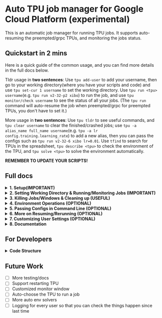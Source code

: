 # Auto TPU job manager for Google Cloud Platform (experimental)

This is an automatic job manager for running TPU jobs. It supports auto-resuming the preempted/grpc TPUs, and monitoring the jobs status.

## Quickstart in 2 mins

Here is a quick guide of the common usage, and you can find more details in the full docs below.

Tldr usage in **two sentences**: Use ``tpu add-user`` to add your username, then go to your working directory(where you have your scripts and code) and use ``tpu set-cur 1 username`` to set the working directory. Use ``tpu run <tpu> username``(e.g. ``tpu run v2-32-p2 xibo``) to run the job, and use ``tpu monitor/check username`` to see the status of all your jobs. (The ``tpu run`` command will auto-resume the job when preempted/grpc for preempted TPUs, you don't have to set it.)

More usage in **two sentences**: Use ``tpu tldr`` to see useful commands, and ``tpu clear username`` to clear the finished/crashed jobs; use ``tpu -a alias_name full_name username``(e.g. ``tpu -a lr config.training.learning_rate``) to add a new alias, then you can pass the configs such as ``tpu run v2-32-6 xibo lr=0.01``. Use ``tfind`` to search for TPUs in the spreadsheet, ``tpu describe <tpu>`` to check the environment of the TPU, and ``tpu solve <tpu>`` to solve the environment automatically.

**REMEMBER TO UPDATE YOUR SCRIPTS!**

## Full docs

<details>
<summary> <strong>1. Setup(<strong>IMPORTANT</strong>) </strong></summary>

You should **update your scripts** to the newest version supporting command-line arguments. The newest scripts can be pulled from zhh's repo. The current finishing check is based on wandb final output, so please make sure your scripts are using wandb to log the final output.  
Also, this script is not very robust to attack, so please try **not to do OOD things**, for example, setting username to be `run`, `false`, `v2-32-2` or Chinese characters.

Use ``tpu add-user`` and follow the instructions to add your username.

</details>

<details>
<summary> <strong>2. Setting Working Directory & Running/Monitoring Jobs (<strong>IMPORTANT</strong>) </strong></summary>

The working directory is the place where you have your scripts (`staging.sh` etc.) and code. 

You can set multiple working directories and choose any of them when running code. The default working directory is `1`.  
You can set the working directory, see you working directory, and run the job by:

```bash
tpu set-cur num username # Set the working directory <num> to the current directory, default directory is 1
tpu ls username # List all the working directories
tpu run tpu_name username [dir=1] # Run the job in working directory <dir>
```

The `tpu_name` is of the format of the **pre-defined tpu aliases** , like `v2-32-6`, `v2-32-p1`, or `v4-32-py2`. You can also pass full-name such as `kmh-tpuvm-v2-32-1`. 

We also suppport only passing the tpu type, like `v2`, `v3`, `v23`(`v2` or `v3`), `v3+`(`v3` or `v4`), or `v3-32`, and `-n` and `-p` for normal/preemptible TPUs. If you pass only the tpu type, it will show all the TPUs of that type for you to choose interactively. Alternatively, you can pass `-auto` to auto-select a free TPU of that type. If there's no free TPUs, it will show all the reserved TPUs for you to choose.

For all the aliases, use `tpu -lta/-sta` (list/show TPU aliases) to see. You can also add aliases by `tpu -ata alias FULL_TPU_NAME`(add TPU aliases). Please don't add aliases that may lead to contradictions to other things, for example `username` or `tag` or `config` or `s`.

**Example:**

```bash
trun/tpu run v2-32-6 xibo # Run the job in working directory 1 using tpu v2-32-6
trun/tpu run v2-32-p1 lyy 2/dir=2 # Run the job in working directory 2 using tpu v2-32-p1
trun/tpu run v2-32 v3-32 -p xibo -auto # Auto-select a free preemptible TPU of type v2-32 or v3-32
```

The `tpu run` command opens a monitor window to track all your jobs. Alternatively, you can use:

```bash
tm/tpu monitor username
```

which updates the monitor window every 10 seconds. For one-time checks, use:

```bash
tck/tpu check username
```

The `run` command will automatically resume the preempted TPU jobs, and you can see more in section **2B** or **6.More on Resuming/Rerunning**. Please notice that an **common failure mode** for resuming is that if a job A has be resumed and the new job A' gets an error before it stores a checkpoint, then the third job A'' resuming from this new job A' will restart **from the beginning** instead of the checkpoint from A. So please be careful with your jobs and make sure that the checkpoint is stored correctly.

<details>
    <summary> <strong>2A. More Directory Operations (OPTIONAL)</strong></summary>

    ```bash
    tpu del-dir <num> username # Delete the working directory <num>
    tpu swap-dir <num1> <num2> username # Swap the working directory <num1> and <num2>
    ```
</details>

<details>
<summary> <strong>2B. Advanced Running Settings (OPTIONAL)</strong></summary>

The `run` command will ask whether to reapply when the TPU is preempted. 

You can add the flag `-apply` to skip the prompt.

You can add the flag `-q` to skip the monitor window.

You can add the tag by `tag=your_tag` to add a tag to the job, which will be shown in the monitor window.
You can add tags to **existing** jobs by:`tpu add-tag window_num tag_name username`

You can change the default rules for resuming/rerunning by passing `rule=<rule>` to the `tpu run` command. (Default: **auto-resume** on GRPC errors and **auto-reapply and resume** when preempted for preemptible TPUs and **do nothing** for other TPUs (you can set `rule=resume` to make it resume). See more in the **More on Resuming/Rerunning** section.)

</details>

<!-- BEGIN OF 2C -->
<details>
<summary> <strong>2C. Advanced Monitor Configs (OPTIONAL)</strong></summary>

The monitor will show four things: the windows number(`w`), the directory(`d`), the tpu(`t`), and the job status(`s`). You can choose which to show by adding commands. There's also an additional flag "verbose"(`v`) available, meaning to show the messages(cut) from tmux windows even for the running jobs with known status.(Should be used with `s`) For example, to only show the working directory and the job status and detailed output of xibo, use:

```bash
tpu monitor xibo -dsv
```

If you don't want `tpu run` to open the monitor window, you can use `tpu set-settings monitor_after_run False username` to disable it. Also, you can set the default monitoring whether to monitor tpu/directory. See the **Customizing User Settings** section for more details.

</details> 
<!-- END OF 2C -->

<!-- BEGIN OF 2D -->
<details>
<summary> <strong>2D. Spreadsheet Support (OPTIONAL, RECOMMENDED)</strong></summary>

The `tpu run` command will automatically set the status in the spreadsheet to be running by you. If you want to set the notes, you can add a `-ssn` flag(short for `--set-spreadsheet-notes`) to set the notes interactively, or you can pass `ssn="your notes"` to set the notes directly. (Notice: please don't include `=` in the notes, which may introduce parsing errors, e.g. `ssn="ssn = test"`) The notes set by `ssn` will be shown as tag in the monitor window. If you don't want it, add `-no-tag` flag to skip that.

You can also set the notes afterwards by `tpu ssn/asn <tpu> <notes>`, for example `tpu ssn v2-32-6 "This is a test"`. `ssn` resets the notes to be `This is a test`, while `asn` appends the notes to the current notes.

You can use `tpu find <all_tpu_types>` (or `tfind` for short) to look at the status of the TPUs in the spreadsheet. The format of tpu_types is like `v2`, `v3`, `v234`(or `v*`) or `v2-32`. You can also pass `-n` for normal TPUs and `-p` for preemptible TPUs. For example, to show the status of all non-preemptible v3-32 and v4 TPUs, you can do:
`tpu find v3-32 v4 -n`. If no `v?` is passed, it will show all the TPUs.

You can release the TPU by `tpu release/rel <tpu_name>`, which set the status and the user to be free('闲的') in the spreadsheet. You can also use `tpu release/rel <tpu_name> <username>` to make sure that the TPU is currently owned by you(recommended).

</details>
<!-- END OF 2D -->
</details>

<details>
<summary> <strong>3. Killing Jobs/Windows & Cleaning up (<strong>USEFUL</strong>)</strong></summary>

As you run more and more jobs, there will be a lot of tmux windows, which is messy.

You can use (**recommend to do occasionally**):

```bash
tpu clean username 
```

to kill all the tmux windows whose jobs are finished/error/killed.

To kill a job, use:

```bash
tpu kill/kill-job/-k/-kj w=/-w=/window=/<windows_id> username
```
You can also just enter windows_id, in this case the command will find the integer in the 
arguments to be the windows id. For example you can just use `tpu kill 101 xibo` to kill the job with windows id 101, but passing `w=` is safer for future use.

Jobs with children jobs that were rerun/resumed will be killed based on the status of their children. Use `tpu clean username -re` to make all the rerun/resumed job be cleaned too.

**IMPORTANT**: If you have a job that has rerun setting, and it has been grpc, please remember to use `clean` to clear it if you **manually kill the window**, otherwise it may be rerunned.
<details>
<summary> <strong>3A. Other killing commands (OPTIONAL)</strong></summary>
To kill a specific tmux window (NOT RECOMMENDED):

```bash
tpu -kw/kill-window window_number username
```

After killing windows, some jobs may become "zombies" (i.e., jobs without associated windows). You can use these helpers to clean zombies (Supported, but NOT RECOMMENDED):

```bash
tpu -czw username # Clear all zombie windows
tpu -czj username # Clear all zombie jobs
tpu clear-finished username # Clear all finished jobs
tpu clear-error username # Clear all error jobs
tpu clear-all username # RECOMMENDED: Clear all finished/error jobs
```

The `clean` command integrates these actions, so using `kill-job + clean` is strongly recommended instead of manually killing windows with `tmux kill-window` or exit the window yourself. (If you like to kill the window yourself, we recommend doing `tpu clean username` occasionally to clear the job data associated with these windows, or others may get the annoying warning of the TPU occupied by your dead jobs.)
</details>

</details>

<details>
<summary> <strong>4. Environment Operations (OPTIONAL)</strong></summary>

We support common operations, such as:

```bash
tpu apply/reapply tpu_name # Apply/reapply the TPU; reapply deletes and recreates the TPU
```

If you applied or want to apply for a new tpu that is not recorded(e.g. v4-32-pre-newname), please run
```bash
tpu register
```
to register the new tpu in the spreadsheet, so that you can use it in `tpu run` command.

To delete the registration, you can use:

```bash
tpu del-registered/del-reg/del-info tpu_alias # Delete the TPU registration
```

Environment operations are also supported:

```bash
tpu test tpu_name # Test the TPU environment with commands interactively
tpu mount-disk tpu_name # Mount the disk and set up wandb for the TPU
tpu describe tpu_name # Describe the TPU environment
tpu check-status tpu_name # Check the TPU status (e.g., PREEMPTED, READY, CREATING, etc.)
```

An automatic environment solver is available to address TPU environment issues.  
Currently, it handles mounting issues, but contributions are welcome to enhance it into a **powerful one-line tool** for solving complex TPU environment problems you have encountered. This way, ideally we only need to manully fix every possible issue **once**!

```bash
tpu solve tpu_name # Integrated automatic environment solver
```

</details>


<details>
<summary> <strong>5. Passing Configs in Command Line (OPTIONAL)</strong></summary>

We support passing configs in the command line by config aliases or full config name. You can also set your own config alias by:


```bash
tpu -a/-alias your_alias FULL_NAME username # add/change an alias
tpu -sa username # list all the aliases
tpu del-config-alias your_alias username # delete the alias
```

For example, you can do:

```bash
tpu -a lr config.training.learning_rate xibo
```

Then:

```bash
tpu run v2-32-6 xibo lr=0.01
tpu run v2-32-6 xibo config.training.learning_rate=0.01 # This is also supported
```

<details>
<summary> <strong>Some default aliases </strong></summary>

```bash
"lr": "config.training.learning_rate"
"bs": "config.training.batch_size"
"ep": "config.training.num_epochs"
"wd": "config.training.weight_decay"
"b1": "config.training.adam_b1"
"b2": "config.training.adam_b2"
"ckpt": "config.training.checkpoint_per_epoch"
```

</details>


</details>

<details>
<summary> <strong>6. More on Resuming/Rerunning (OPTIONAL)</strong></summary>
You can manually resume/rerun a job by:

```bash
tpu resume window=<windows_id> username # resume the job
tpu resume window=<windows_id> tpu=<tpu> username # resume the job in a new TPU
tpu rerun window=<windows_id> username # rerun the job
tpu rerun window=<windows_id> tpu=<tpu> username # rerun the job in a new TPU
```

The difference between `resume` and `rerun` is that `resume` will load the job from the last checkpoint, while `rerun` will start a new job from the beginning.

Our default rules for resuming/rerunning are as follows:  
For preempted TPUs, we will reapply the TPU and resume the job when the job is preempted, and resume the job when the job encounters a GRPC error. For non-preempted TPUs, we will not perform any operations.  

You can pass the `rule=<rule>` to the `tpu run` command to set the rules. The available rules are:  
- `reapply`: Reapply when GRPC error occurs or when preempted.  
- `pass` (default for non-preempted TPUs): Do nothing.  
- `rerun`: Rerun when GRPC error occurs, reapply when preempted.  
- `pre` (default for preempted TPUs): Reapply when GRPC error occurs, resume
- `resume`(recommend for non-preempted TPUs, may change to default someday): Resume when GRPC error occurs, pass when preempted.

For example, if you want a job running in preempted TPUs to be rerunned instead of resumed when grpc, you can do:
```bash
tpu run v2-32-p2 xibo rule=rerun
```

If you want a job running in non-preempted TPUs to be resumed when grpc, you can do:

```bash
tpu run v2-32-2 xibo rule=resume
```

You can see all the rules using

```bash
tpu check-rules
```

If you want to know whether the job is a resumed job in the program(for example, use that to set a new wandb name/note), you can add `--log-stage` flag in `tpu run`, then it will pass an additional argument `config.stage` to indicate the number of resumes of this job. (For example, if the job has been resumed twice, that is, there're 3 runs in total including the current one, the current one will recieve an extra `config.stage=2` config).

We have a MONITOR to occasionally keep tract of all the job status and decide whether to resume/rerun. The default checking frequency for the jobs to be rerun is about 30 mins, that is, the jobs will wait at most 30 mins to be resumed. If you run a job that leads to a GRPC immediately, you can acknowledge the MONITOR to rerun that immediately by:

```bash
tpu ack
```

Then after no more than 3 mins you should expect the job to be resumed(if not, contact the admin).

</details>

<details>
<summary> <strong>7. Customizing User Settings (OPTIONAL)</strong></summary>

We support customizing settings for users, and you can set/get them by:

```bash
tpu set-settings key value username # set the settings
tpu get-settings username # get the settings
tpu reset-settings username # reset all the settings
```

The current default settings and their meanings are:

```bash
{
    "monitor_after_run": True, # Whether to monitor the job after running
    "monitor_upd_time": 5, # The update time for the monitor window
    "monitor_length": 800, # The output capturing length for the monitor window to determine the job status
    "monitor_dir": True, # Whether to show the working directory in the monitor window
    "monitor_tpu": True, # Whether to show the TPU name in the monitor window
    "monitor_verbose": False, # Whether to show the output in the monitor window when the status is known
    "show_length": 200, # The output capturing length for the monitor window to show the job output
    "time_zone": "us", # The user timezone, only support 'us'(UTC-4)/'cn'(UTC+8) for now.
    "extra_settings": {} # The extra settings for future development
}
```

Also, to avoid concurrency issues of tmux windows creation, we use a `windows_offset` to offset the windows number for each user, and the number goes up by 1 for each new job. If you think the offset is too large, you can set it to a smaller number by:

```bash
tpu reset-window-num <num> <username>  # reset the offset to <num>
```

Please be careful not to have conflicts with current jobs.


</details>


<details>
<summary> <strong>8. Documentation</strong></summary>

```bash
tpu tldr
tpu -h command # details of the command
```

Some of the help of the commands are **not updated**, please refer to **this README** for the latest usage.

</details>

## For Developers

<details>
<summary> <strong>Code Structure </strong></summary>

The user interface is implemented in `tpu.py`, and the specific function implementation is in `utils/`.  
`MONITOR.py` does the check and resume work, and will be run all day, it will check the jobs and do unit tests occansionally according to ``data["MONITOR_config"]``(You can see the full format of ``data.json`` below, which is the key matadata we maintain to manage all the jobs).

We use MONITOR to referr to the global monitor process to separate it from the local monitor window for 
each user. 

For `utils/`:  
- `desciptions.py` does all the documentation work  
- `operate.py` does the tpu remote operations  
- `jobs.py` does the job management  
- `directories.py` deals with the user working dirs  
- `logger.py` does most of the logging with meta-data  
- `helpers.py` does the helper functions
- `error_handler.py` does the error handling works
- `unit_tests.py` does the unit tests (sanity checks)
- `sheet.py` does the spreadsheet operations
- `develop.py` does the developer tools, to safely modify the metadata and avoid conflicts with current jobs
(see more in next paragraph)
<details>
<summary> <strong>Data Format </strong></summary>

The key data is stored in `data.json`, and the program reads and writes it using the API in `data_io.py`, which implements locking (in `lock.json`).  
The structure of `data.json` is as follows:

<details>
<summary> <strong>Full data.json structure </strong></summary>

```json
{
    "users": {
        "username": {
            "id": 0,
            "name": "username",
            "tmux_name": "username",
            "working_dir": {"1": "/path"},
            "job_data": [],
            "config_aliases": {"lr": "config.training.lr"},
            "settings": {
                "monitor_after_run": true,
                "monitor_upd_time": 5,
                "monitor_length": 800,
                "monitor_verbose": false,
                "monitor_dir": true,
                "monitor_tpu": true,
                "show_length": 300,
                "time_zone": "us"
            },
            "windows_offset": 42,
            "logs": []
        }
    },
    "user_list": ["username"],
    "id_list": [0],
    "id_user_dict": {"0": "username"},
    "user_id_dict": {"username": 0},
    "tpu_aliases": {"v2-1": "kmh-tpuvm-v2-32-1"},
    "all_tpus": {
        "europe-west4-a": ["..."],
        "us-central1-a": ["..."],
        "us-central2-b": ["..."],
        "preemptible": ["..."]
    },
    "monitor_config": {
        "test_freq": 3600,
        "checking_freq": 600
    },
    "wandb_api_key": "...",
    "conda_env_name": "NNX",
    "monitor_all_check_time": 20,
    "MONITOR_logs": [],
    "ack_MONITOR": false
}
```

Each job is described as:

<details>
<summary> <strong>Full job structure </strong></summary>

```json
{
    "user": "username",
    "windows_id": 1,
    "job_dir_id": 1,
    "job_dir": "/your/code/path",
    "tpu": "kmh-tpuvm-v2-32-preemptible-1",
    "job_tags": null,
    "log_dir": "/your/log/path",
    "staage_dir": "/your/staging/path",
    "extra_configs": "--lr=0.01",
    "status": "running",
    "error": null,
    "stage": 0,
    "monitor": true,
    "rules": {
        "preempted": "reapply",
        "grpc": "resume"
    },
    "extra_msgs": {},
    "start_time": "20250420_011026",
    "customized_settings": {}
}
```

</details>

</details>

</details>
</details>

</details>

</details>

## Future Work

- [ ] More testing/docs
- [ ] Support restarting TPU
- [ ] Customized monitor window
- [ ] Auto-choose the TPU to run a job  
- [ ] More auto env solvers  
- [ ] Logging for every user so that you can check the things happen since last time  

<!-- ## New Scripts
<details>

<details>
<summary> <strong>staging.sh </strong></summary>

```bash
# staging.sh
PASS_KA=0

if [ -n "$1" ]; then
	echo "1st arg(ka): $1"
	if [[ "$1" == ka=* ]]; then
		ka=${1#*=}
		export VM_NAME=$ka
		export PASS_KA=1
	fi
fi

source ka.sh $VM_NAME
now=`date '+%y%m%d%H%M%S'`
salt=`head /dev/urandom | tr -dc a-z0-9 | head -c6`
git config --global --add safe.directory $(pwd)
HERE=$(pwd)
commitid=`git show -s --format=%h`  # latest commit id; may not be exactly the same as the commit
export STAGEDIR=/$DATA_ROOT/staging/$USER/${now}-${salt}-${commitid}-code

echo 'Staging files...'
rsync -av . $STAGEDIR --exclude=tmp --exclude=.git --exclude=__pycache__ --exclude="*.png" --exclude="history" --exclude=wandb --exclude="zhh_code" --exclude="zhh"
cp -r /kmh-nfs-ssd-eu-mount/code/hanhong/MyFile/research_utils/Jax/zhh $STAGEDIR
echo 'Done staging.'

sudo chmod 777 -R $STAGEDIR

cd $STAGEDIR
echo 'Current dir: '`pwd`
# ------------------------------------------------

if [ $PASS_KA -eq 0 ]; then
	source run_remote.sh ${@:1}
else
	source run_remote.sh ${@:2}
fi

cd $HERE
```

</details>

<details>
<summary> <strong>run_remote.sh </strong></summary>

```bash
# run_remote.sh
source config.sh
CONDA_ENV=$OWN_CONDA_ENV_NAME

echo Running at $VM_NAME $ZONE

now=`date '+%Y%m%d_%H%M%S'`
export salt=`head /dev/urandom | tr -dc a-z0-9 | head -c6`
JOBNAME=${TASKNAME}/${now}_${salt}_${VM_NAME}_${CONFIG}_b${batch}_lr${lr}_ep${ep}_eval

LOGDIR=/$DATA_ROOT/logs/$USER/$JOBNAME

sudo mkdir -p ${LOGDIR}
sudo chmod 777 -R ${LOGDIR}
echo 'Log dir: '$LOGDIR
echo 'Staging dir: '$STAGEDIR

pane_id=$TMUX_PANE
current_window=$(tmux display-message -p -t "$pane_id" '#S:#I')
echo "Current tmux window: $current_window"

echo 'tpu: '$VM_NAME
tpu upd-log $current_window $LOGDIR $STAGEDIR $VM_NAME $now

export cmd="cd $STAGEDIR
echo 'Current dir: '
pwd
$CONDA_PY_PATH main.py --workdir=${LOGDIR} --mode=remote_run --config=configs/load_config.py:remote_run "

# add all the configs pass in to cmd
# add all the configs pass in to cmd
for arg in "$@"; 
    do
        if [[ $arg == --config* ]]; then
            export cmd="$cmd $arg"
        fi
    done

echo "Running command: $cmd"

gcloud compute tpus tpu-vm ssh $VM_NAME --zone $ZONE \
    --worker=all --ssh-flag="-n" --command "${cmd}" 2>&1 | tee -a $LOGDIR/output.log

if grep -q "wandb: Run history:" $LOGDIR/output.log; then
    echo "Job completed successfully"
    tpu finish-job $current_window
else
    echo "Job failed"
fi
```

</details> -->
